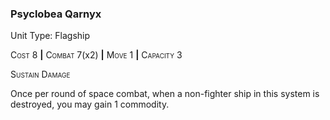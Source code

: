 ### **Psyclobea Qarnyx**

Unit Type: Flagship 

<span style="font-variant:small-caps;">Cost</span> 8 __|__ <span style="font-variant:small-caps;">Combat</span> 7(x2) __|__ <span style="font-variant:small-caps;">Move</span> 1 __|__ <span style="font-variant:small-caps;">Capacity</span> 3

<span style="font-variant:small-caps;">Sustain Damage</span>

Once per round of space combat, when a non-fighter ship in this system is destroyed, you may gain 1 commodity.